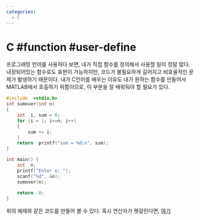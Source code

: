 ```yaml
---
categories:
  - C
---
```


# C #function #user-define

프로그래밍 언어를 사용하다 보면, 내가 직접 함수를 정의해서 사용할 일이 정말 많다. 내장되어있는 함수로도 표현이 가능하지만, 코드가 불필요하게 길어지고 비효율적인 문제가 발생하기 때문이다. 내가 C언어를 배우는 이유도 내가 원하는 함수를 만들어서 MATLAB에서 호출하기 위함이므로, 이 부분을 잘 배워둬야 할 필요가 있다.

```c
#include  <stdio.h>
int sumover(int n)
{
	int  i, sum = 0;
	for (i = 1; i<=n; i++)
	{
		sum += i;
	}
	return  printf("sum = %d\n", sum);
}

int main() {
	int  n;
	printf("Enter n: ");
	scanf("%d", &n);
	sumover(n);
	
	return  0;
}
```
위의 예제와 같은 코드를 만들어 볼 수 있다. 혹시 연산자가 헷갈린다면, [여기](https://arrow-economist.github.io/c/C%EC%96%B8%EC%96%B4-%EC%82%B0%EC%88%A0-%EC%97%B0%EC%82%B0/#2-%EC%82%B0%EC%88%A0-%EC%97%B0%EC%82%B0%EC%9E%90)
<!--stackedit_data:
eyJoaXN0b3J5IjpbLTEyNjMyMzc0NzksLTU1NzI5NzE2OV19
-->